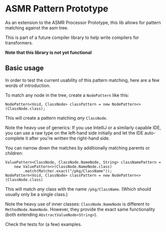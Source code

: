 # ASMR Pattern Prototype
As an extension to the ASMR Processor Prototype,
this lib allows for pattern matching against the asm tree.

This is part of a future compiler library to help write compilers for transformers.

**Note that this library is not yet functional**

## Basic usage
In order to test the current usability of this pattern matching,
here are a few words of introduction.

To match any node in the tree, create a `NodePattern` like this:
```
NodePattern<Void, ClassNode> classPattern = new NodePattern<>(ClassNode.class);
```
This will create a pattern matching *any* `ClassNode`.

Note the heavy use of generics:
If you use IntelliJ or a similarly capable IDE,
you can use a raw type on the left-hand side initially
and let the IDE auto-complete it after you're written the right-hand side.

You can narrow down the matches by additionally matching parents or children:
```
ValuePattern<ClassNode, ClassNode.NameNode, String> classNamePattern =
    new ValuePattern<>(ClassNode.NameNode.class)
        .match(Matcher.exact("/pkg/ClassName"));
NodePattern<Void, ClassNode> classPattern = new NodePattern<>(ClassNode.class)
```
This will match *any* class with the name `/pkg/ClassName`.
(Which should usually only be  a single class.)

Note the heavy use of inner classes:
`ClassNode.NameNode` is different to `MethodNode.NameNode`.
However, they provide the exact same functionality (both extending `AbstractValueNode<String>`).

Check the tests for (a few) examples.